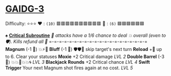 # [**__GAIDG-3__**](<https://www.youtube.com/watch?v=UFFa0QoHWvE>) 
Difficulty: ⭐⭐⭐
:heart: : `(10)` :red_square::red_square::red_square::red_square::red_square::red_square::red_square::red_square::red_square::red_square: 
:large_blue_diamond: : `(6)`   :blue_square::blue_square::blue_square::blue_square::blue_square::blue_square:

:spades:  [**Critical Subroutine**](https://media.discordapp.net/attachments/1056365502101979146/1168052055672377394/gaidge-3.png?ex=65505c3f&is=653de73f&hm=4433ca1e8f21d42346a7e2adbbdc13769dd42bd80e5970fd76c7e1a1356f9cc2&=&width=673&height=673)
*:dart: attacks have a 1/6 chance to deal :boom: overall (even to :shield:). Kills refund all :large_blue_diamond:*
=-=-=-=-=-=-=-=-=-=-=-=-=-=-=-=-=-=-=-=
**Magnum** (-1 :large_blue_diamond:) :boom::zap::dart: 
**Bluff** (-1 :large_blue_diamond:) :shield::shield::twisted_rightwards_arrows: skip target's next turn
**Reload**  +:large_blue_diamond: up to 6. Clear your statuses
**Moxie** +2 Critical damage *LVL 2*
**Double Barrel** (-3 :large_blue_diamond:) :boom::boom::twisted_rightwards_arrows::boom::boom:🌀 *LVL 3*
**Blackjack Rounds** +2 Critical chance *LVL 4*
**Swift Trigger** Your next Magnum shot fires again at no cost. *LVL 5*
